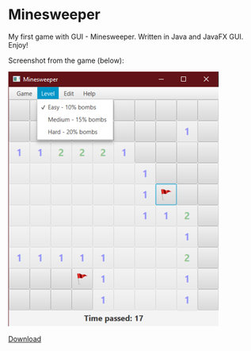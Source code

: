 # Minesweeper
My first game with GUI - Minesweeper. Written in Java and JavaFX GUI. Enjoy!

Screenshot from the game (below):

<img alt="ImageName" src="gamescreen.png">

<a download="minesweeper.exe" href="minesweeper.exe" title="Minesweeper">
    <p>Download</p>
</a>
